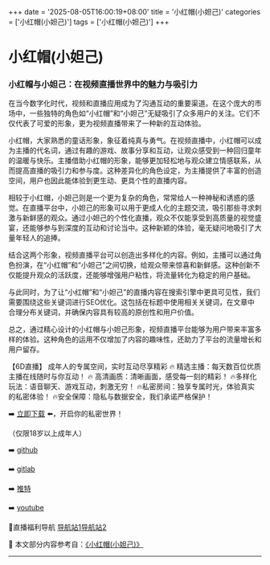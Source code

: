 +++
date = '2025-08-05T16:00:19+08:00'
title = '小红帽(小妲己)'
categories = ['小红帽(小妲己)']
tags = ['小红帽(小妲己)']
+++

# 小红帽(小妲己)

### 小红帽与小妲己：在视频直播世界中的魅力与吸引力

在当今数字化时代，视频和直播应用成为了沟通互动的重要渠道。在这个庞大的市场中，一些独特的角色如“小红帽”和“小妲己”无疑吸引了众多用户的关注。它们不仅代表了可爱的形象，更为视频直播带来了一种新的互动体验。

小红帽，大家熟悉的童话形象，象征着纯真与勇气。在视频直播中，小红帽可以成为主播的代名词，通过有趣的游戏、故事分享和互动，让观众感受到一种回归童年的温暖与快乐。主播借助小红帽的形象，能够更加轻松地与观众建立情感联系，从而提高直播的吸引力和参与度。这种差异化的角色设定，为主播提供了丰富的创造空间，用户也因此能体验到更生动、更具个性的直播内容。

相较于小红帽，小妲己则是一个更为复杂的角色，常常给人一种神秘和诱惑的感觉。在直播平台中，小妲己的形象可以用于更成人化的主题交流，吸引那些寻求刺激与新鲜感的观众。通过小妲己的个性化直播，观众不仅能享受到高质量的视觉盛宴，还能够参与到深度的互动和讨论当中。这种新颖的体验，毫无疑问地吸引了大量年轻人的追捧。

结合这两个形象，视频直播平台可以创造出多样化的内容。例如，主播可以通过角色扮演，在“小红帽”和“小妲己”之间切换，给观众带来惊喜和新鲜感。这种创新不仅能提升观众的活跃度，还能够增强用户粘性，将流量转化为稳定的用户基础。

与此同时，为了让“小红帽”和“小妲己”的直播内容在搜索引擎中更具可见性，我们需要围绕这些关键词进行SEO优化。这包括在标题中使用相关关键词，在文章中合理分布关键词，并确保内容具有较高的原创性和用户价值。

总之，通过精心设计的小红帽与小妲己形象，视频直播平台能够为用户带来丰富多样的体验。这种角色的运用不仅增加了内容的趣味性，还助力了平台的流量增长和用户留存。

【6D直播】
成年人的专属空间，实时互动尽享精彩
🔥 精选主播：每天数百位优质主播在线随时与你互动！
🔥 高清画质：清晰画面，感受每一刻的精彩！
🔥多样化玩法：语音聊天、游戏互动，刺激无穷！
🔥私密房间：独享专属时光，体验真实的私密体验！
🔥安全保障：隐私与数据安全，我们承诺严格保护！

➡️ [立即下载](https://down123.s3.ap-east-1.amazonaws.com/down/down.html?channelCode=blog) ⬅️，开启你的私密世界！

（仅限18岁以上成年人）

➡️ [github](https://aldult-live.github.io/)

➡️ [gitlab](https://seo-09598d.gitlab.io/)

➡️ [推特](https://x.com/wegame33)

➡️ [youtube](https://www.youtube.com/@6Dlive)

🔞直播福利导航   [导航站1](https://webstack-86085a.gitlab.io/)[导航站2](https://onlygit123-2.github.io/)


📘 本文部分内容参考自：[《小红帽(小妲己)》](https://github.com/ttt25721/ttt)

---
